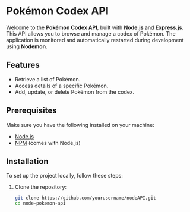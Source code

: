 # Pokémon Codex API

Welcome to the **Pokémon Codex API**, built with **Node.js** and **Express.js**. This API allows you to browse and manage a codex of Pokémon. The application is monitored and automatically restarted during development using **Nodemon**.

## Features

- Retrieve a list of Pokémon.
- Access details of a specific Pokémon.
- Add, update, or delete Pokémon from the codex.

## Prerequisites

Make sure you have the following installed on your machine:
- [Node.js](https://nodejs.org/)
- [NPM](https://www.npmjs.com/) (comes with Node.js)

## Installation

To set up the project locally, follow these steps:

1. Clone the repository:
   ```bash
   git clone https://github.com/yourusername/nodeAPI.git
   cd node-pokemon-api
